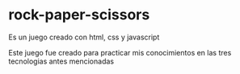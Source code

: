 # rock-paper-scissors

Es un juego creado con html, css y javascript

Este juego fue creado para practicar mis conocimientos en las tres tecnologias antes mencionadas
